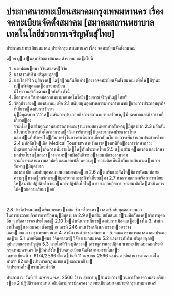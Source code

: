 
# ประกาศนายทะเบียนสมาคมกรุงเทพมหานคร เรื่อง จดทะเบียนจัดตั้งสมาคม [สมาคมสถานพยาบาลเทคโนโลยีช่วยการเจริญพันธุ์ไทย]
      
      

      
      

ประกาศนายทะเบียนสมาคม 
ประจํากรุงเทพมหานคร 
เรื่อง   จดทะเบียนจัดตั้งสมาคม 
 
 
ดวย  ผูเปนสมาชิกของสมาคม  ดังรายนามตอไปนี้ 
1. นายพัฒนศมา  วิจินศาสตรวิจัย 
2. นางสาวภัทริน  ศรีดุลยกุลย 
3. นายโอฬาริก  มุสิกวงศ 
ไดรวมกันยื่นคํารองขอจดทะเบียนจัดตั้งสมาคม  เพื่อใหมีฐานะเปนนิติบุคคลตอนายทะเบียน   
มีใจความสําคัญตามขอบังคับ  ดังนี้ 
1. ชื่อสมาคม  "สมาคมสถานพยาบาลเทคโนโลยีชวยการเจริญพันธุไทย" 
2. วัตถุประสงค   ของสมาคม  เพื่อ 
 2.1 สนับสนุนอุตสาหกรรมทางการแพทยและการประกอบธุรกิจที่เกี่ยวของกับการรักษา   
ผูมีบุตรยาก 
 2.2 สงเสริมการประกอบกิจการสถานพยาบาลรักษาผูมีบุตรยากและกิจกรรมที่เกี่ยวของ   
รวมทั้งสงเสริมคุณภาพสมรรถภาพและฐานะของสถานพยาบาลรักษาผูมีบุตรยาก 
 2.3 ผลักดันนโยบายในการเพิ่มโอกาสการเขาถึงการรักษาผูมีบุตรยากของประชากรไทย   
และเปนที่ปรึกษาใหกับภาครัฐในการดําเนินการเกี่ยวกับนโยบายการเพิ่มจํานวนประชากรไทย 
 2.4 ผลักดันใหเกิด  Medical  Tourism  สําหรับชาวตางชาติที่ตองการรักษาภาวะ   
มีบุตรยากเพื่อใหเกิดการเพิ่มรายไดใหกับประเทศไทย 
 2.5 สงเสริม  คุมครอง  และรักษาผลประโยชนและสรางความรวมมืออันดีระหวางสมาชิกของสมาคม   
รวมถึงประสานความสามัคคี  และแลกเปลี่ยนความรู  ความคิดเห็นซึ่งกันและกันทางดานการรักษาผูมีบุตรยาก   
ของสมาชิก  และกับบุคคลภายนอกสมาคมดวย 
 2.6 สงเสริมและจัดใหมีการพัฒนาทักษะความรูทางดานรักษาผูมีบุตรยากและธุรกิจที่เกี่ยวของ 
  2.7 ทําความตกลงหรือวางระเบียบใหสมาชิกปฏิบัติหรืองดเวนการปฏิบัติเพื่อใหการประกอบกิจการ 
ของสมาชิกไดดําเนินการไปดวยความเรียบรอย 
้
 
่
 

 2.8 ประนีประนอมขอพิพาทระหวางสมาชิก  หรือระหวางสมาชิกกับบุคคลภายนอก   
ในการประกอบกิจการการรักษาผูมีบุตรยาก 
 2.9 สงเสริม  สนับสนุน  รวมมือกับองคกรการกุศลอื่น ๆ  เพื่อสาธารณประโยชน 
 2.10 ไมดําเนินการเกี่ยวของกับการเมืองแตอยางใด 
3. สํานักงานใหญของสมาคม  ตั้งอยู  ณ  เลขที่  246  ถนนรัชดาภิเษก  แขวงหวยขวาง   
เขตหวยขวาง  กรุงเทพมหานคร 
4. สํานักงานสาขาของสมาคม  - 
5. คณะกรรมการของสมาคม  ประกอบดวย 
 5.1 นายพัฒนศมา  วิจินศาสตรวิจัย นายกสมาคม 
 5.2 นางสาวภัทริน  ศรีดุลยกุลย อุปนายกและเหรัญญิก 
 5.3 นายโอฬาริก  มุสิกวงศ เลขานุการและปฏิคม 
นายทะเบียนสมาคมประจํากรุงเทพมหานคร  ไดมีคําสั่งใหรับจดทะเบียนจัดตั้งสมาคมรายนี้แลว   
เลขทะเบียนที่  จ.  6174/2566  ตั้งแตวันที่  11  เมษายน      2566 
ฉะนั้น  อาศัยอํานาจตามความในมาตรา  82   แหงประมวลกฎหมายแพงและพาณิชย   
จึงประกาศใหทราบโดยทั่วกัน 
 
ประกาศ  ณ  วันที่  11  เมษายน  พ.ศ.   2566 
วิธาร  สุขการ 
ผูอํานวยการสวนการรักษาความสงบเรียบรอย  2  ปฏิบัติราชการแทน 
อธิบดีกรมการปกครอง 
นายทะเบียนสมาคมประจํากรุงเทพมหานคร 
้
 
่
 

















